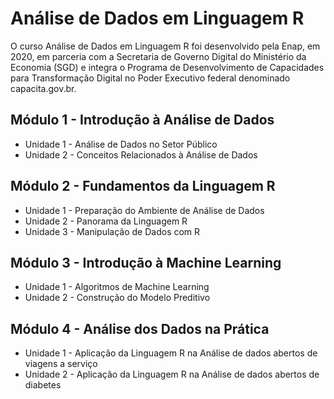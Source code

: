 # Análise de Dados em Linguagem R

O curso Análise de Dados em Linguagem R foi desenvolvido pela Enap, em 2020, em parceria com a Secretaria de Governo Digital do Ministério da Economia (SGD) e integra o Programa de Desenvolvimento de Capacidades para Transformação Digital no Poder Executivo federal denominado capacita.gov.br.

## Módulo 1 - Introdução à Análise de Dados
- Unidade 1 - Análise de Dados no Setor Público
- Unidade 2 - Conceitos Relacionados à Análise de Dados

## Módulo 2 - Fundamentos da Linguagem R
- Unidade 1 - Preparação do Ambiente de Análise de Dados
- Unidade 2 - Panorama da Linguagem R
- Unidade 3 - Manipulação de Dados com R

## Módulo 3 - Introdução à Machine Learning
- Unidade 1 - Algoritmos de Machine Learning
- Unidade 2 - Construção do Modelo Preditivo

## Módulo 4 - Análise dos Dados na Prática
- Unidade 1 - Aplicação da Linguagem R na Análise de dados abertos de viagens a serviço
- Unidade 2 - Aplicação da Linguagem R na Análise de dados abertos de diabetes

